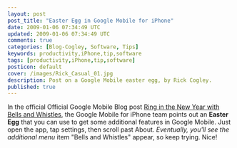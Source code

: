 ```yaml
---           
layout: post
post_title: "Easter Egg in Google Mobile for iPhone"
date: 2009-01-06 07:34:49 UTC
updated: 2009-01-06 07:34:49 UTC
comments: true
categories: [Blog-Cogley, Software, Tips]
keywords: productivity,iPhone,tip,software
tags: [productivity,iPhone,tip,software]
posticon: default
cover: /images/Rick_Casual_01.jpg
description: Post on a Google Mobile easter egg, by Rick Cogley.
published: true
---
```

 

[](http://www.flickr.com/photos/81796435@N00/3173481902 "View 'Google Mobile iPhone App Easter Egg' on Flickr.com")In the official Official Google Mobile Blog post [Ring in the New Year with Bells and Whistles](http://googlemobile.blogspot.com/2009/01/ring-in-new-year-with-bells-and.html), the Google Mobile for iPhone team points out an **Easter Egg** that you can use to get some additional features in Google Mobile. Just open the app, tap settings, then scroll past About. _Eventually, you'll see the additional menu_ item "Bells and Whistles" appear, so keep trying. Nice!













